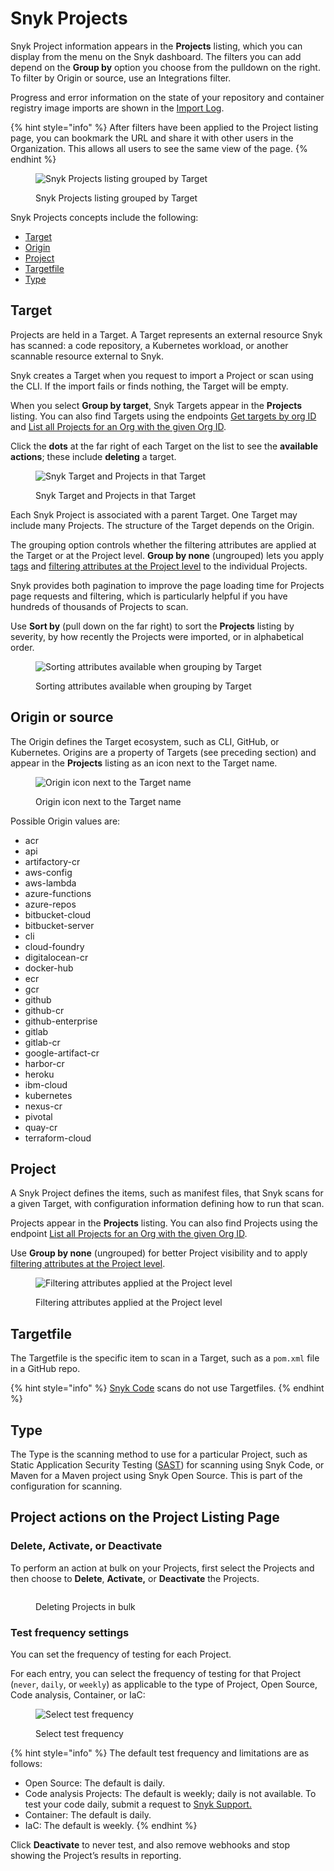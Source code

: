 # Snyk Projects

Snyk Project information appears in the **Projects** listing, which you can display from the menu on the Snyk dashboard. The filters you can add depend on the **Group by** option you choose from the pulldown on the right. To filter by Origin or source, use an Integrations filter.

Progress and error information on the state of your repository and container registry image imports are shown in the [Import Log](import-log.md).

{% hint style="info" %}
After filters have been applied to the Project listing page, you can bookmark the URL and share it with other users in the Organization. This allows all users to see the same view of the page.
{% endhint %}

<figure><img src="../../.gitbook/assets/Screenshot 2023-01-24 at 09.09.25.png" alt="Snyk Projects listing grouped by Target"><figcaption><p>Snyk Projects listing grouped by Target</p></figcaption></figure>

Snyk Projects concepts include the following:

* [Target](./#target)
* [Origin](./#origin)
* [Project](./#project)
* [Targetfile](./#targetfile)
* [Type](./#type)

## Target

Projects are held in a Target. A Target represents an external resource Snyk has scanned: a code repository, a Kubernetes workload, or another scannable resource external to Snyk.

Snyk creates a Target when you request to import a Project or scan using the CLI. If the import fails or finds nothing, the Target will be empty.

When you select **Group by target**, Snyk Targets appear in the **Projects** listing. You can also find Targets using the endpoints [Get targets by org ID](../../snyk-api/reference/targets.md#orgs-org_id-targets) and [List all Projects for an Org with the given Org ID](../../snyk-api/reference/projects.md#orgs-org_id-projects).

Click the **dots** at the far right of each Target on the list to see the **available actions**; these include **deleting** a target.

<figure><img src="../../.gitbook/assets/Screenshot 2023-01-24 at 08.59.20.png" alt="Snyk Target and Projects in that Target"><figcaption><p>Snyk Target and Projects in that Target</p></figcaption></figure>

Each Snyk Project is associated with a parent Target. One Target may include many Projects. The structure of the Target depends on the Origin.

The grouping option controls whether the filtering attributes are applied at the Target or at the Project level. **Group by none** (ungrouped) lets you apply [tags](project-tags.md) and [filtering attributes at the Project level](project-attributes.md) to the individual Projects.

Snyk provides both pagination to improve the page loading time for Projects page requests and filtering, which is particularly helpful if you have hundreds of thousands of Projects to scan.

Use **Sort by** (pull down on the far right) to sort the **Projects** listing by severity, by how recently the Projects were imported, or in alphabetical order.

<figure><img src="../../.gitbook/assets/image (2) (5).png" alt="Sorting attributes available when grouping by Target"><figcaption><p>Sorting attributes available when grouping by Target</p></figcaption></figure>

## Origin or source

The Origin defines the Target ecosystem, such as CLI, GitHub, or Kubernetes. Origins are a property of Targets (see preceding section) and appear in the **Projects** listing as an icon next to the Target name.

<figure><img src="../../.gitbook/assets/Screenshot 2023-01-24 at 08.59.07.png" alt="Origin icon next to the Target name"><figcaption><p>Origin icon next to the Target name</p></figcaption></figure>

Possible Origin values are:

* acr
* api
* artifactory-cr
* aws-config
* aws-lambda
* azure-functions
* azure-repos
* bitbucket-cloud
* bitbucket-server
* cli
* cloud-foundry
* digitalocean-cr
* docker-hub
* ecr
* gcr
* github
* github-cr
* github-enterprise
* gitlab
* gitlab-cr
* google-artifact-cr
* harbor-cr
* heroku
* ibm-cloud
* kubernetes
* nexus-cr
* pivotal
* quay-cr
* terraform-cloud

## Project

A Snyk Project defines the items, such as manifest files, that Snyk scans for a given Target, with configuration information defining how to run that scan.

Projects appear in the **Projects** listing. You can also find Projects using the endpoint [List all Projects for an Org with the given Org ID](../../snyk-api/reference/projects.md#orgs-org_id-projects).

Use **Group by none** (ungrouped) for better Project visibility and to apply [filtering attributes at the Project level](project-attributes.md).

<figure><img src="../../.gitbook/assets/Screenshot 2023-01-23 at 18.07.46 (1) (1) (1) (1) (1) (1).png" alt="Filtering attributes applied at the Project level"><figcaption><p>Filtering attributes applied at the Project level</p></figcaption></figure>

## Targetfile

The Targetfile is the specific item to scan in a Target, such as a `pom.xml` file in a GitHub repo.

{% hint style="info" %}
[Snyk Code](../../scan-with-snyk/snyk-code/) scans do not use Targetfiles.
{% endhint %}

## Type

The Type is the scanning method to use for a particular Project, such as Static Application Security Testing ([SAST](https://snyk.io/learn/application-security/sast-vs-dast/)) for scanning using Snyk Code, or Maven for a Maven project using Snyk Open Source. This is part of the configuration for scanning.

## Project actions on the Project Listing Page

### Delete, Activate, or Deactivate

To perform an action at bulk on your Projects, first select the Projects and then choose to **Delete**, **Activate,** or **Deactivate** the Projects.&#x20;

<figure><img src="../../.gitbook/assets/Screenshot 2023-11-15 at 10.42.37.png" alt=""><figcaption><p>Deleting Projects in bulk</p></figcaption></figure>

### Test frequency settings

You can set the frequency of testing for each Project.&#x20;

For each entry, you can select the frequency of testing for that Project (`never`, `daily`, or `weekly`) as applicable to the type of Project, Open Source, Code analysis, Container, or IaC:

<div align="left"><figure><img src="../../.gitbook/assets/Screenshot 2023-11-15 at 10.42.46.png" alt="Select test frequency"><figcaption><p>Select test frequency</p></figcaption></figure></div>

{% hint style="info" %}
The default test frequency and limitations are as follows:

* Open Source: The default is daily.
* Code analysis Projects: The default is weekly; daily is not available. To test your code daily, submit a request to [Snyk Support.](https://support.snyk.io/hc/en-us/requests)
* Container: The default is daily.
* IaC: The default is weekly.
{% endhint %}

Click **Deactivate** to never test, and also remove webhooks and stop showing the Project’s results in reporting.
